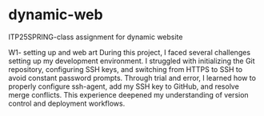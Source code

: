 # dynamic-web
ITP25SPRING-class assignment for dynamic website

W1- setting up and web art
During this project, I faced several challenges setting up my development environment. I struggled with initializing the Git repository, configuring SSH keys, and switching from HTTPS to SSH to avoid constant password prompts. Through trial and error, I learned how to properly configure ssh-agent, add my SSH key to GitHub, and resolve merge conflicts. This experience deepened my understanding of version control and deployment workflows.

